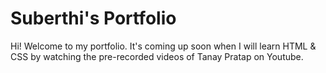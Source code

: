 # Suberthi's Portfolio

Hi! Welcome to my portfolio. It's coming up soon when I will learn HTML & CSS by watching the pre-recorded videos of Tanay Pratap on Youtube.